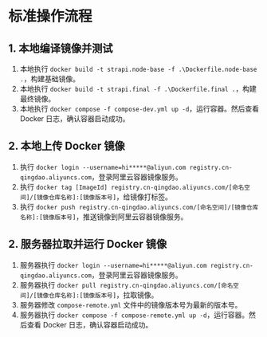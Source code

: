 # 标准操作流程

## 1. 本地编译镜像并测试

1. 本地执行 `docker build -t strapi.node-base -f .\Dockerfile.node-base .`，构建基础镜像。
2. 本地执行 `docker build -t strapi.final -f .\Dockerfile.final .`，构建最终镜像。
3. 本地执行 `docker compose -f compose-dev.yml up -d`，运行容器。然后查看 Docker 日志，确认容器启动成功。

## 2. 本地上传 Docker 镜像

1. 执行 `docker login --username=hi*****@aliyun.com registry.cn-qingdao.aliyuncs.com`，登录阿里云容器镜像服务。
2. 执行 `docker tag [ImageId] registry.cn-qingdao.aliyuncs.com/[命名空间]/[镜像仓库名称]:[镜像版本号]`，给镜像打标签。
3. 执行 `docker push registry.cn-qingdao.aliyuncs.com/[命名空间]/[镜像仓库名称]:[镜像版本号]`，推送镜像到阿里云容器镜像服务。

## 2. 服务器拉取并运行 Docker 镜像

1. 服务器执行 `docker login --username=hi*****@aliyun.com registry.cn-qingdao.aliyuncs.com`，登录阿里云容器镜像服务。
2. 服务器执行 `docker pull registry.cn-qingdao.aliyuncs.com/[命名空间]/[镜像仓库名称]:[镜像版本号]`，拉取镜像。
3. 服务器修改 `compose-remote.yml` 文件中的镜像版本号为最新的版本号。
4. 服务器执行 `docker compose -f compose-remote.yml up -d`，运行容器。然后查看 Docker 日志，确认容器启动成功。
